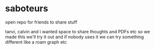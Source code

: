 # saboteurs
open repo for friends to share stuff

tanvi, calvin and i wanted space to share thoughts and PDFs etc so we made this
we'll try it out and if nobody uses it we can try something different like a roam graph etc
